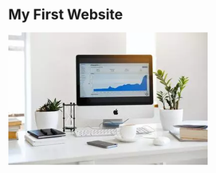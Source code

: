 # My First Website 
![photo](https://raw.githubusercontent.com/ab344/historyofinternet-601/main/images/ezgif.com-gif-maker-4.webp)